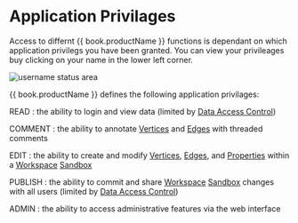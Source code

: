 # Application Privilages

Access to differnt {{ book.productName }} functions is dependant on which application
privilegs you have been granted. You can view your privileages buy
clicking on your name in the lower left corner.

![username status area](images/username-status-area.png)

{{ book.productName }} defines the following application privilages:

READ
: the ability to login and view data (limited by [Data Access Control](data-access-control.md))

COMMENT
: the ability to annotate [Vertices](vertices.md) and [Edges](edges.md) with threaded comments

EDIT
: the ability to create and modify [Vertices](vertices.md), [Edges](edges.md), and [Properties](properties.md) within a [Workspace](workspaces.md) [Sandbox](sandboxing.md)

PUBLISH
: the ability to commit and share [Workspace](workspaces.md) [Sandbox](sandboxing.md) changes with all users (limited by [Data Access Control](data-access-control.md))

ADMIN
: the ability to access administrative features via the web interface
